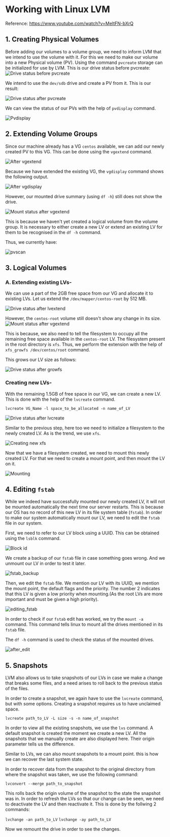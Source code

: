 # Working with Linux LVM

Reference: https://www.youtube.com/watch?v=MeltFN-bXrQ
## 1. Creating Physical Volumes

Before adding our volumes to a volume group, we need to inform LVM that we intend to use the volume with it. For this we need to make our volume into a new Physical volume (PV). Using the command `pvcreate` storage can be initialized for use by LVM. 
This is our drive status before pvcreate:
![Drive status before pvcreate](images/before_pvcreate.png)

We intend to use the `dev/sdb` drive and create a PV from it. This is our result:

![Drive status after pvcreate](images/after_pvcreate.png)

We can view the status of our PVs with the help of `pvdisplay` command.

![Pvdisplay](images/pvcreate_status.png)

## 2. Extending Volume Groups

Since our machine already has a VG `centos` available, we can add our newly created PV to this VG. This can be done using the `vgextend` command.

![After vgextend](images/after_vgextend.png)

Because we have extended the existing VG, the `vgdisplay` command shows the following output.

![After vgdisplay](images/vgdisplay.png)

However, our mounted drive summary (using `df -h`) still does not show the drive.

![Mount status after vgextend](images/dfh_after_vgextend.png)

This is because we haven't yet created a logical volume from the volume group. It is necessary to either create a new LV or extend an existing LV for them to be recognised in the `df -h` command.

Thus, we currently have:

![pvscan](images/pvscan.png)

## 3. Logical Volumes

### A. Extending existing LVs-

We can use a part of the 2GB free space from our VG and allocate it to existing LVs. Let us extend the `/dev/mapper/centos-root` by 512 MB.

![Drive status after lvextend](images/lvextend.png)

However, the `centos-root` volume still doesn't show any change in its size.
![Mount status after vgextend](images/dfh_after_vgextend.png)

This is because, we also need to tell the filesystem to occupy all the remaining free space available in the `centos-root` LV. The filesystem present in the root directory is `xfs`. Thus, we perform the extension with the help of `xfs_growfs /dev/centos/root` command.

This grows our LV size as follows:

![Drive status after growfs](images/lvdisplay_after_extension.png)

### Creating new LVs-

With the remaining 1.5GB of free space in our VG, we can create a new LV. This is done with the help of the `lvcreate` command.

`lvcreate VG_Name -l space_to_be_allocated -n name_of_LV`

![Drive status after lvcreate](images/lvcreate.png)

Similar to the previous step, here too we need to initialize a filesystem to the newly created LV. As is the trend, we use `xfs`.

![Creating new xfs](images/create_new_xfs.png)

Now that we have a filesystem created, we need to mount this newly created LV. For that we need to create a mount point, and then mount the LV on it. 

![Mounting](images/mounting.png)

## 4. Editing `fstab`

While we indeed have successfully mounted our newly created LV, it will not be mounted automatically the next time our server restarts. This is because our OS has no record of this new LV in its file system table (`fstab`). In order to make our system automatically mount our LV, we need to edit the `fstab` file in our system.

First, we need to refer to our LV block using a UUID. This can be obtained using the `lsblk` command.

![Block id](images/block_id.png)

We create a backup of our `fstab` file in case something goes wrong. And we unmount our LV in order to test it later.

![fstab_backup](images/fstab_backup.png)


Then, we edit the `fstab` file. We mention our LV with its UUID, we mention the mount point, the default flags and the priority. The number 2 indicates that this LV is given a low priority when mounting.(As the root LVs are more important and must be given a high priority).

![editing_fstab](images/editing_fstab.png)

In order to check if our `fstab` edit has worked, we try the `mount -a` command. This command tells linux to mount all the drives mentioned in its `fstab` file.

The `df -h` command is used to check the status of the mounted drives. 

![after_edit](images/after_edit.png)

## 5. Snapshots

LVM also allows us to take snapshots of our LVs in case we make a change that breaks some files, and a need arises to roll back to the previous status of the files.

In order to create a snapshot, we again have to use the `lvcreate` command, but with some options. Creating a snapshot requires us to have unclaimed space.

`lvcreate path_to_LV -L size -s -n name_of_snapshot`

In order to view all the existing snapshots, we use the `lvs` command. A default snapshot is created the moment we create a new LV. All the snapshots that we manually create are also displayed here. Their origin parameter tells us the difference.

Similar to LVs, we can also mount snapshots to a mount point. this is how we can recover the last system state.

In order to recover data from the snapshot to the original directory from where the snapshot was taken, we use the following command:

`lvconvert --merge path_to_snapshot `

This rolls back the origin volume of the snapshot to the state the snapshot was in.
In order to refresh the LVs so that our change can be seen, we need to deactivate the LV and then reactivate it. This is done by the follwing 2 commands:

`lvchange -an path_to_LV`
`lvchange -ay path_to_LV`

Now we remount the drive in order to see the changes.